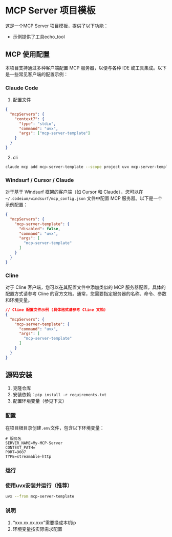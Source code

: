 # MCP Server 项目模板

这是一个MCP Server 项目模板，提供了以下功能：

- 示例提供了工具echo_tool


## MCP 使用配置

本项目支持通过多种客户端配置 MCP 服务器，以便与各种 IDE 或工具集成。以下是一些常见客户端的配置示例：

### Claude Code
1. 配置文件
```json
{
  "mcpServers": {
    "context7": {
      "type": "stdio",
      "command": "uvx",
      "args": ["mcp-server-template"]
    }
  }
}

```
2. cli
```bash
claude mcp add mcp-server-template --scope project uvx mcp-server-template
```

### Windsurf / Cursor / Claude

对于基于 Windsurf 框架的客户端（如 Cursor 和 Claude），您可以在 `~/.codeium/windsurf/mcp_config.json` 文件中配置 MCP 服务器。以下是一个示例配置：

```json
{
  "mcpServers": {
    "mcp-server-template": {
      "disabled": false,
      "command": "uvx",
      "args": [
        "mcp-server-template"
      ]
    }
  }
}
```


### Cline

对于 Cline 客户端，您可以在其配置文件中添加类似的 MCP 服务器配置。具体的配置方式请参考 Cline 的官方文档。通常，您需要指定服务器的名称、命令、参数和环境变量。

```json
// Cline 配置文件示例 (具体格式请参考 Cline 文档)
{
  "mcpServers": {
    "mcp-server-template": {
      "command": "uvx",
      "args": [
        "mcp-server-template"
      ]
    }
  }
}
```

## 源码安装

1. 克隆仓库
2. 安装依赖：`pip install -r requirements.txt`
3. 配置环境变量（参见下文）

### 配置

在项目根目录创建`.env`文件，包含以下环境变量：

```
# 服务名
SERVER_NAME=My-MCP-Server
CONTEXT_PATH=
PORT=9087
TYPE=streamable-http
```

### 运行

### 使用uvx安装并运行（推荐）

```bash
uvx --from mcp-server-template
```


### 说明
1. “xxx.xx.xx.xxx”需要换成本机ip
2. 环境变量按实际需求配置

